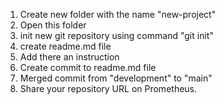 1. Create new folder with the name "new-project"
2. Open this folder
3. init new git repository using command "git init"
4. create readme.md file
5. Add there an instruction
6. Create commit to readme.md file
7. Merged commit from "development" to "main" 
8. Share your repository URL on Prometheus.